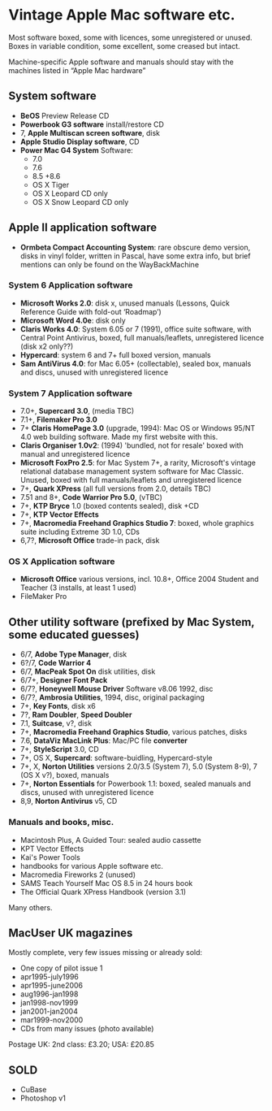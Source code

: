 # Vintage Apple Mac software etc.

Most software boxed, some with licences, some unregistered or unused. Boxes in variable condition, some excellent, some creased but intact.

Machine-specific Apple software and manuals should stay with the machines listed in “Apple Mac hardware”

## System software

- **BeOS** Preview Release CD
- **Powerbook G3 software** install/restore CD
- 7, **Apple Multiscan screen software**, disk
- **Apple Studio Display software**, CD
- **Power Mac G4 System** Software:
  - 7.0
  - 7.6
  - 8.5 +8.6
  - OS X Tiger
  - OS X Leopard CD only
  - OS X Snow Leopard CD only

## Apple II application software

- **Ormbeta Compact Accounting System**: rare obscure demo version, disks in vinyl folder, written in Pascal, have some extra info, but brief mentions can only be found on the WayBackMachine

### System 6 Application software

- **Microsoft Works 2.0**: disk x, unused manuals (Lessons, Quick Reference Guide with fold-out ‘Roadmap’)
- **Microsoft Word 4.0e**: disk only
- **Claris Works 4.0**: System 6.05 or 7 (1991), office suite software, with Central Point Antivirus, boxed, full manuals/leaflets, unregistered licence (disk x2 only??)
- **Hypercard**: system 6 and 7+ full boxed version, manuals
- **Sam AntiVirus 4.0**: for Mac 6.05+ (collectable), sealed box, manuals and discs, unused with unregistered licence

### System 7 Application software

- 7.0+, **Supercard 3.0**, (media TBC)
- 7.1+, **Filemaker Pro 3.0**
- 7+ **Claris HomePage 3.0** (upgrade, 1994): Mac OS or Windows 95/NT 4.0 web building software. Made my first website with this.
- **Claris Organiser 1.0v2**: (1994) 'bundled, not for resale' boxed with manual and unregistered licence
- **Microsoft FoxPro 2.5**: for Mac System 7+, a rarity, Microsoft's vintage relational database management system software for Mac Classic. Unused, boxed with full manuals/leaflets and unregistered licence
- 7+, **Quark XPress** (all full versions from 2.0, details TBC)
- 7.51 and 8+, **Code Warrior Pro 5.0**, (vTBC)
- 7+, **KTP Bryce** 1.0 (boxed contents sealed), disk +CD
- 7+, **KTP Vector Effects**
- 7+, **Macromedia Freehand Graphics Studio 7**: boxed, whole graphics suite including Extreme 3D 1.0, CDs
- 6,7?, **Microsoft Office** trade-in pack, disk

### OS X Application software

- **Microsoft Office** various versions, incl. 10.8+, Office 2004 Student and Teacher (3 installs, at least 1 used)
- FileMaker Pro

## Other utility software (prefixed by Mac System, some educated guesses)

- 6/7, **Adobe Type Manager**, disk
- 6?/7, **Code Warrior 4**
- 6/7, **MacPeak Spot On** disk utilities, disk
- 6/7+, **Designer Font Pack**
- 6/7?, **Honeywell Mouse Driver** Software v8.06 1992, disc
- 6/7?, **Ambrosia Utilities**, 1994, disc, original packaging
- 7+, **Key Fonts**, disk x6
- 7?, **Ram Doubler**, **Speed Doubler**
- 7.1, **Suitcase**, v?, disk
- 7+, **Macromedia Freehand Graphics Studio**, various patches, disks
- 7.6, **DataViz MacLink Plus**: Mac/PC file **converter**
- 7+, **StyleScript** 3.0, CD
- 7+, OS X, **Supercard**: software-buidling, Hypercard-style
- 7+, X, **Norton Utilities** versions 2.0/3.5 (System 7), 5.0 (System 8-9), 7 (OS X v?), boxed, manuals
- 7+, **Norton Essentials** for Powerbook 1.1: boxed, sealed manuals and discs, unused with unregistered licence
- 8,9, **Norton Antivirus** v5, CD

### Manuals and books, misc.

- Macintosh Plus, A Guided Tour: sealed audio cassette
- KPT Vector Effects
- Kai's Power Tools
- handbooks for various Apple software etc.
- Macromedia Fireworks 2 (unused)
- SAMS Teach Yourself Mac OS 8.5 in 24 hours book
- The Official Quark XPress Handbook (version 3.1)

Many others.

## MacUser UK magazines

Mostly complete, very few issues missing or already sold:

- One copy of pilot issue 1
- apr1995-july1996
- apr1995-june2006
- aug1996-jan1998
- jan1998-nov1999
- jan2001-jan2004
- mar1999-nov2000
- CDs from many issues (photo available)

Postage UK: 2nd class: £3.20; USA: £20.85

## SOLD

- CuBase
- Photoshop v1